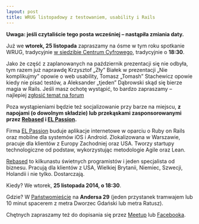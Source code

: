 ```yaml
---
layout: post
title: WRUG listopadowy z testowaniem, usability i Rails
---
```


**Uwaga: jeśli czytaliście tego posta
wcześniej – nastąpiła zmiania daty.**

Już we **wtorek, 25 listopada** zapraszamy na ósme
w tym roku spotkanie WRUG, tradycyjnie [w siedzibie Centrum
Cyfrowego](http://panstwomiasto.pl), tradycyjnie o **18:30**.

Jako że część z zaplanowanych na październik prezentacji się nie
odbyła, tym razem już naprawdę Krzysztof „Zły” Białek w prezentacji
„Nie komplikujmy” opowie o web usability, Tomasz „Tomash” Stachewicz
opowie kiedy nie pisać testów, a Aleksander „tjeden” Dąbrowski
skąd się bierze magia w Rails. Jeśli masz ochotę wystąpić,
to bardzo zapraszamy – najlepiej [zgłosić temat na
forum](http://forum.rubyonrails.pl/t/wrug-listopadowy-12-11-2014-sroda/8864)

Poza wystąpieniami będzie też socjalizowanie przy barze na miejscu, **z
napojami (o dowolnym składzie) lub przekąskami zasponsorowanymi przez
[Rebased](http://rebased.pl) i [EL Passion](http://www.elpassion.com).**

Firma [EL Passion](http://www.elpassion.com) buduje aplikacje
internetowe w oparciu o Ruby on Rails oraz mobilne dla systemów
iOS i Android. Zlokalizowana w Warszawie, pracuje dla klientów
z Europy Zachodniej oraz USA. Tworzy startupy technologiczne od
podstaw, wykorzystując metodologie Agile oraz Lean.

[Rebased](http://rebased.pl) to kilkunastu świetnych programistów
i jeden specjalista od biznesu. Pracują dla klientów z USA, Wielkiej
Brytanii, Niemiec, Szwecji, Holandii i nie tylko. Dostarczają.

Kiedy? We wtorek, **25 listopada 2014, o 18:30**.

Gdzie? W [Państwomieście](http://panstwomiasto.pl) na
**Andersa 29** (jeden przystanek tramwajem lub 10 minut
spacerem z metra Dworzec Gdański lub metra Ratusz).

Chętnych zapraszamy też do dopisania się przez
[Meetup](http://www.meetup.com/Warsaw-Ruby-Users-Group-WRUG/events/218002582/)
lub [Facebooka](https://www.facebook.com/events/1490815807865446/).
